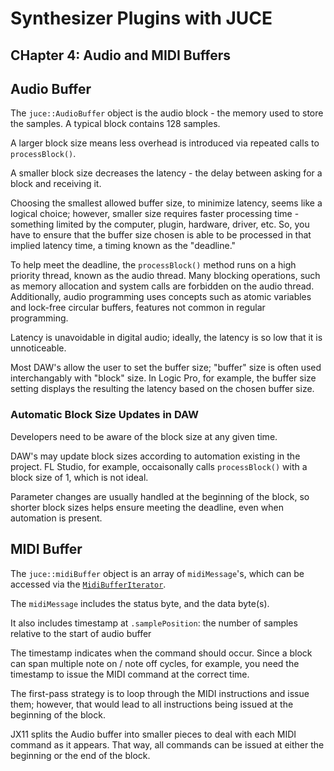 # Synthesizer Plugins with JUCE

## CHapter 4: Audio and MIDI Buffers

## Audio Buffer

The `juce::AudioBuffer` object is the audio block - the memory used to store the
samples. A typical block contains 128 samples.

A larger block size means less overhead is introduced via repeated calls to
`processBlock()`.

A smaller block size decreases the latency - the delay between asking for a
block and receiving it.

Choosing the smallest allowed buffer size, to minimize latency, seems like a
logical choice; however, smaller size requires faster processing time -
something limited by the computer, plugin, hardware, driver, etc. So, you have
to ensure that the buffer size chosen is able to be processed in that implied
latency time, a timing known as the "deadline."

To help meet the deadline, the `processBlock()` method runs on a high priority
thread, known as the audio thread. Many blocking operations, such as memory
allocation and system calls are forbidden on the audio thread. Additionally,
audio programming uses concepts such as atomic variables and lock-free circular
buffers, features not common in regular programming.

Latency is unavoidable in digital audio; ideally, the latency is so low that it
is unnoticeable.

Most DAW's allow the user to set the buffer size; "buffer" size is often used
interchangably with "block" size. In Logic Pro, for example, the buffer size
setting displays the resulting the latency based on the chosen buffer size.

### Automatic Block Size Updates in DAW

Developers need to be aware of the block size at any given time.

DAW's may update block sizes according to automation existing in the project. FL
Studio, for example, occaisonally calls `processBlock()` with a block size of 1,
which is not ideal.

Parameter changes are usually handled at the beginning of the block, so shorter
block sizes helps ensure meeting the deadline, even when automation is present.

## MIDI Buffer

The `juce::midiBuffer` object is an array of `midiMessage`'s, which can be
accessed via the
[`MidiBufferIterator`](https://docs.juce.com/master/classMidiBufferIterator.html).

The `midiMessage` includes the status byte, and the data byte(s).

It also includes timestamp at `.samplePosition`: the number of samples relative
to the start of audio buffer

The timestamp indicates when the command should occur. Since a block can span
multiple note on / note off cycles, for example, you need the timestamp to issue
the MIDI command at the correct time.

The first-pass strategy is to loop through the MIDI instructions and issue them;
however, that would lead to all instructions being issued at the beginning of
the block.

JX11 splits the Audio buffer into smaller pieces to deal with each MIDI command
as it appears. That way, all commands can be issued at either the beginning or
the end of the block.
